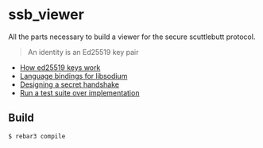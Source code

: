 ssb_viewer
=====

All the parts necessary to build a viewer for the secure scuttlebutt protocol.

> An identity is an Ed25519 key pair

- [How ed25519 keys work](https://blog.mozilla.org/warner/2011/11/29/ed25519-keys/)
- [Language bindings for libsodium](https://download.libsodium.org/doc/bindings_for_other_languages/)
- [Designing a secret handshake](http://dominictarr.github.io/secret-handshake-paper/shs.pdf)
- [Run a test suite over implementation](https://github.com/AljoschaMeyer/shs1-testsuite)

Build
-----

    $ rebar3 compile
